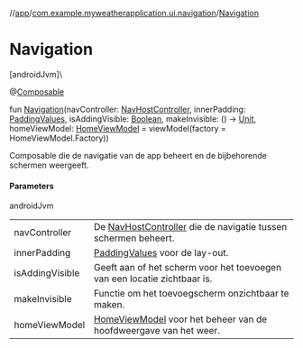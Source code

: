 //[app](../../index.md)/[com.example.myweatherapplication.ui.navigation](index.md)/[Navigation](-navigation.md)

# Navigation

[androidJvm]\

@[Composable](https://developer.android.com/reference/kotlin/androidx/compose/runtime/Composable.html)

fun [Navigation](-navigation.md)(navController: [NavHostController](https://developer.android.com/reference/kotlin/androidx/navigation/NavHostController.html), innerPadding: [PaddingValues](https://developer.android.com/reference/kotlin/androidx/compose/foundation/layout/PaddingValues.html), isAddingVisible: [Boolean](https://kotlinlang.org/api/latest/jvm/stdlib/kotlin/-boolean/index.html), makeInvisible: () -&gt; [Unit](https://kotlinlang.org/api/latest/jvm/stdlib/kotlin/-unit/index.html), homeViewModel: [HomeViewModel](../com.example.myweatherapplication.ui.viewModel/-home-view-model/index.md) = viewModel(factory = HomeViewModel.Factory))

Composable die de navigatie van de app beheert en de bijbehorende schermen weergeeft.

#### Parameters

androidJvm

| | |
|---|---|
| navController | De [NavHostController](https://developer.android.com/reference/kotlin/androidx/navigation/NavHostController.html) die de navigatie tussen schermen beheert. |
| innerPadding | [PaddingValues](https://developer.android.com/reference/kotlin/androidx/compose/foundation/layout/PaddingValues.html) voor de lay-out. |
| isAddingVisible | Geeft aan of het scherm voor het toevoegen van een locatie zichtbaar is. |
| makeInvisible | Functie om het toevoegscherm onzichtbaar te maken. |
| homeViewModel | [HomeViewModel](../com.example.myweatherapplication.ui.viewModel/-home-view-model/index.md) voor het beheer van de hoofdweergave van het weer. |
